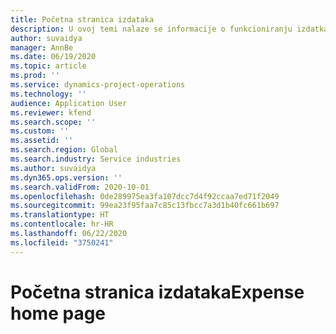 ```yaml
---
title: Početna stranica izdataka
description: U ovoj temi nalaze se informacije o funkcioniranju izdatka u projektnim operacijama.
author: suvaidya
manager: AnnBe
ms.date: 06/19/2020
ms.topic: article
ms.prod: ''
ms.service: dynamics-project-operations
ms.technology: ''
audience: Application User
ms.reviewer: kfend
ms.search.scope: ''
ms.custom: ''
ms.assetid: ''
ms.search.region: Global
ms.search.industry: Service industries
ms.author: suvaidya
ms.dyn365.ops.version: ''
ms.search.validFrom: 2020-10-01
ms.openlocfilehash: 0de289975ea3fa107dcc7d4f92ccaa7ed71f2049
ms.sourcegitcommit: 99ea23f95faa7c85c13fbcc7a3d1b40fc661b697
ms.translationtype: HT
ms.contentlocale: hr-HR
ms.lasthandoff: 06/22/2020
ms.locfileid: "3750241"
---
```

# <a name="expense-home-page"></a><span data-ttu-id="01451-103">Početna stranica izdataka</span><span class="sxs-lookup"><span data-stu-id="01451-103">Expense home page</span></span>

